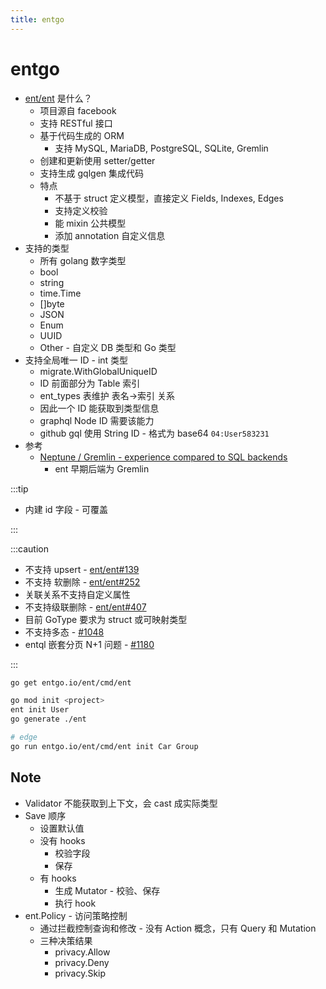 ```yaml
---
title: entgo
---
```


# entgo
* [ent/ent](https://github.com/ent/ent) 是什么？
  * 项目源自 facebook
  * 支持 RESTful 接口
  * 基于代码生成的 ORM
    * 支持 MySQL, MariaDB, PostgreSQL, SQLite, Gremlin
  * 创建和更新使用 setter/getter
  * 支持生成 gqlgen 集成代码
  * 特点
    * 不基于 struct 定义模型，直接定义 Fields, Indexes, Edges
    * 支持定义校验
    * 能 mixin 公共模型
    * 添加 annotation 自定义信息
* 支持的类型
  * 所有 golang 数字类型
  * bool
  * string
  * time.Time
  * []byte
  * JSON
  * Enum
  * UUID
  * Other - 自定义 DB 类型和 Go 类型
* 支持全局唯一 ID - int 类型
  * migrate.WithGlobalUniqueID
  * ID 前面部分为 Table 索引
  * ent_types 表维护 表名->索引 关系
  * 因此一个 ID 能获取到类型信息
  * graphql Node ID 需要该能力
  * github gql 使用 String ID - 格式为 base64 `04:User583231`
* 参考
  * [Neptune / Gremlin - experience compared to SQL backends](https://github.com/ent/ent/issues/452#issuecomment-619430120)
    * ent 早期后端为 Gremlin

:::tip

* 内建 id 字段 - 可覆盖

:::

:::caution

* 不支持 upsert - [ent/ent#139](https://github.com/ent/ent/issues/139)
* 不支持 软删除 - [ent/ent#252](https://github.com/ent/ent/issues/252)
* 关联关系不支持自定义属性
* 不支持级联删除 - [ent/ent#407](https://github.com/ent/ent/issues/407)
* 目前 GoType 要求为 struct 或可映射类型
* 不支持多态 - [#1048](https://github.com/ent/ent/issues/1048)
* entql 嵌套分页 N+1 问题 - [#1180](https://github.com/ent/ent/issues/1180)

:::


```bash
go get entgo.io/ent/cmd/ent

go mod init <project>
ent init User
go generate ./ent

# edge
go run entgo.io/ent/cmd/ent init Car Group
```

## Note
* Validator 不能获取到上下文，会 cast 成实际类型
* Save 顺序
  * 设置默认值
  * 没有 hooks
    * 校验字段
    * 保存
  * 有 hooks
    * 生成 Mutator - 校验、保存
    * 执行 hook
* ent.Policy - 访问策略控制
  * 通过拦截控制查询和修改 - 没有 Action 概念，只有 Query 和 Mutation
  * 三种决策结果
    * privacy.Allow
    * privacy.Deny
    * privacy.Skip
